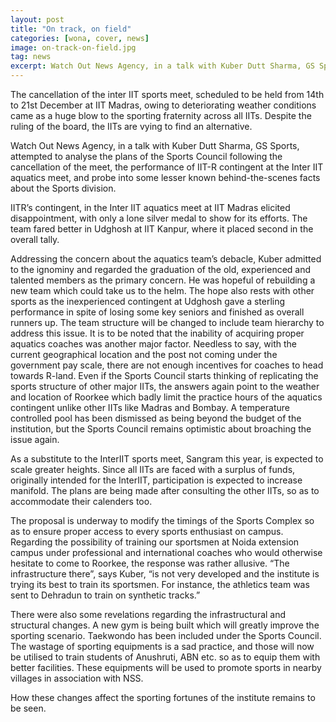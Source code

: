```yaml
---
layout: post
title: "On track, on field"
categories: [wona, cover, news]
image: on-track-on-field.jpg
tag: news
excerpt: Watch Out News Agency, in a talk with Kuber Dutt Sharma, GS Sports, attempted to analyse the plans of the Sports Council following the cancellation of the meet, the performance of IIT-R contingent at the Inter IIT aquatics meet, and probe into some lesser known behind-the-scenes facts about the Sports division.
---
```

The cancellation of the inter IIT sports meet, scheduled to be held from 14th to 21st December at IIT Madras, 
owing to deteriorating weather conditions came as a huge blow to the sporting fraternity across all IITs. 
Despite the ruling of the board, the IITs are vying to find an alternative.  

Watch Out News Agency, in a talk with Kuber Dutt Sharma, GS Sports, attempted to analyse the plans of the 
Sports Council following the cancellation of the meet, the performance of IIT-R contingent at the Inter IIT 
aquatics meet, and probe into some lesser known behind-the-scenes facts about the Sports division.

IITR’s contingent, in the Inter IIT aquatics meet at IIT Madras elicited disappointment, with only a lone silver 
medal to show for its efforts. The team fared better in Udghosh at IIT Kanpur, where it placed second in the 
overall tally.  

Addressing the concern about the aquatics team’s debacle, Kuber admitted to the ignominy and regarded the 
graduation of the old, experienced and talented members as the primary concern. He was hopeful of 
rebuilding a new team which could take us to the helm. The hope also rests with other sports as the 
inexperienced contingent at Udghosh gave a sterling performance in spite of losing some key seniors and 
finished as overall runners up. The team structure will be changed to include team hierarchy to address this 
issue. It is to be noted that the inability of acquiring proper aquatics coaches was another major factor. 
Needless to say, with the current geographical location and the post not coming under the government pay 
scale, there are not enough incentives for coaches to head towards R-land. Even if the Sports Council starts 
thinking of replicating the sports structure of other major IITs, the answers again point to the weather and 
location of Roorkee which badly limit the practice hours of the aquatics contingent unlike other IITs like 
Madras and Bombay. A temperature controlled pool has been dismissed as being beyond the budget of the 
institution, but the Sports Council remains optimistic about broaching the issue again.   

As a substitute to the InterIIT sports meet, Sangram this year, is expected to scale greater heights.  Since all IITs are faced with a surplus of funds, originally intended for the InterIIT, participation is expected to increase manifold. The plans are being made after consulting the other IITs, so as to accommodate their calenders too. 

The proposal is underway to modify the timings of the Sports Complex so as to ensure proper access to every 
sports enthusiast on campus. Regarding the possibility of training our sportsmen at Noida extension campus 
under professional and international coaches who would otherwise hesitate to come to Roorkee, the response 
was rather allusive. “The infrastructure there”, says Kuber, “is not very developed and the institute is trying its best to train its sportsmen. For instance, the athletics team was sent to Dehradun to train on synthetic tracks.”

There were also some revelations regarding the infrastructural and structural changes. A new gym is being 
built which will greatly improve the sporting scenario. Taekwondo has been included under the Sports Council. 
The wastage of sporting equipments is a sad practice, and those will now be utilised to train students of 
Anushruti, ABN etc. so as to equip them with better facilities. These equipments will be used to promote 
sports in nearby villages in association with NSS.

How these changes affect the sporting fortunes of the institute remains to be seen.